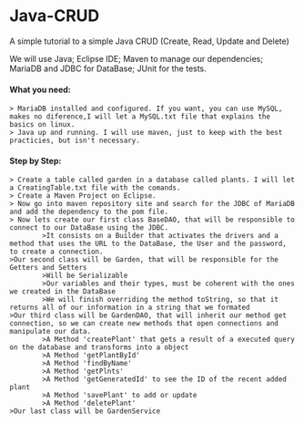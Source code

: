 # Java-CRUD
A simple tutorial to a simple Java CRUD (Create, Read, Update and Delete)

We will use Java; Eclipse IDE; Maven to manage our dependencies; MariaDB and JDBC for DataBase; JUnit for the tests.

#### What you need:
	> MariaDB installed and configured. If you want, you can use MySQL, makes no diference,I will let a MySQL.txt file that explains the basics on linux.
	> Java up and running. I will use maven, just to keep with the best practicies, but isn't necessary.
 
#### Step by Step:
	> Create a table called garden in a database called plants. I will let a CreatingTable.txt file with the comands.
	> Create a Maven Project on Eclipse.
	> Now go into maven repository site and search for the JDBC of MariaDB and add the dependency to the pom file.
	> Now lets create our first class BaseDAO, that will be responsible to connect to our DataBase using the JDBC.
			>It consists on a Builder that activates the drivers and a method that uses the URL to the DataBase, the User and the password, to create a connection.
	>Our second class will be Garden, that will be responsible for the Getters and Setters
			>Will be Serializable
			>Our variables and their types, must be coherent with the ones we created in the DataBase
			>We will finish overriding the method toString, so that it returns all of our information in a string that we formated
	>Our third class will be GardenDAO, that will inherit our method get connection, so we can create new methods that open connections and manipulate our data.
			>A Method 'createPlant' that gets a result of a executed query on the database and transforms into a object
			>A Method 'getPlantById'
			>A Method 'findByName'
			>A Method 'getPlnts'
			>A Method 'getGeneratedId' to see the ID of the recent added plant
			>A Method 'savePlant' to add or update
			>A Method 'deletePlant'
	>Our last class will be GardenService  

